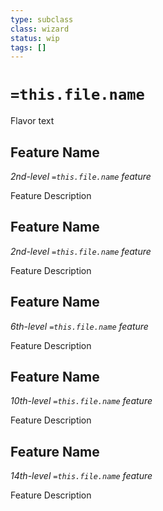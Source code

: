 ```yaml
---
type: subclass 
class: wizard
status: wip
tags: []
---
```


# `=this.file.name`

Flavor text

## Feature Name
*2nd-level `=this.file.name` feature*

Feature Description

## Feature Name
*2nd-level `=this.file.name` feature*

Feature Description

## Feature Name
*6th-level `=this.file.name` feature*

Feature Description

## Feature Name
*10th-level `=this.file.name` feature*

Feature Description

## Feature Name
*14th-level `=this.file.name` feature*

Feature Description

